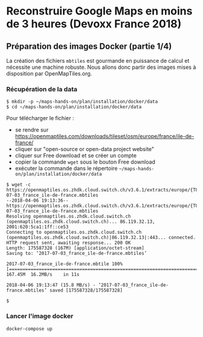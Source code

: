 # Reconstruire Google Maps en moins de 3 heures (Devoxx France 2018)

## Préparation des images Docker (partie 1/4)
La création des fichiers `mbtiles` est gourmande en puissance de calcul et nécessite une machine robuste.
Nous allons donc partir des images mises à disposition par OpenMapTiles.org.

### Récupération de la data
```
$ mkdir -p ~/maps-hands-on/plan/installation/docker/data
$ cd ~/maps-hands-on/plan/installation/docker/data
```
Pour télécharger le fichier :
- se rendre sur https://openmaptiles.com/downloads/tileset/osm/europe/france/ile-de-france/
- cliquer sur "open-source or open-data project website"
- cliquer sur Free download et se créer un compte
- copier la commande `wget` sous le bouton Free download
- exécuter la commande dans le répertoire `~/maps-hands-on/plan/installation/docker/data`

```
$ wget -c https://openmaptiles.os.zhdk.cloud.switch.ch/v3.6.1/extracts/europe/{TOKEN}/2017-07-03_france_ile-de-france.mbtiles
--2018-04-06 19:13:36--  https://openmaptiles.os.zhdk.cloud.switch.ch/v3.6.1/extracts/europe/{TOKEN}/2017-07-03_france_ile-de-france.mbtiles
Resolving openmaptiles.os.zhdk.cloud.switch.ch (openmaptiles.os.zhdk.cloud.switch.ch)... 86.119.32.13, 2001:620:5ca1:1ff::ce53
Connecting to openmaptiles.os.zhdk.cloud.switch.ch (openmaptiles.os.zhdk.cloud.switch.ch)|86.119.32.13|:443... connected.
HTTP request sent, awaiting response... 200 OK
Length: 175587328 (167M) [application/octet-stream]
Saving to: ‘2017-07-03_france_ile-de-france.mbtiles’

2017-07-03_france_ile-de-france.mbtile 100%[============================================================================>] 167.45M  16.2MB/s    in 11s     

2018-04-06 19:13:47 (15.8 MB/s) - ‘2017-07-03_france_ile-de-france.mbtiles’ saved [175587328/175587328]

$
```

### Lancer l'image docker
```
docker-compose up
```
